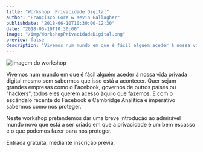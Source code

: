 ```yaml
---
title: "Workshop: Privacidade Digital"
author: "Francisco Core & Kevin Gallagher"
publishdate: "2018-06-10T10:30:00-12:30"
date: "2018-06-10T10:30:00"
image: "/img/WorkshopPrivacidadeDigital.png"
preview: false
description: 'Vivemos num mundo em que é fácil alguém aceder à nossa vida privada digital mesmo sem sabermos que isso está a acontecer. Quer sejam grandes empresas como o Facebook, governos de outros países ou "hackers", todos eles querem acesso àquilo que fazemos. E com o escândalo recente do Facebook e Cambridge Analítica é imperativo sabermos como nos proteger.'
---
```


![imagem do workshop](/img/WorkshopPrivacidadeDigital.png)

Vivemos num mundo em que é fácil alguém aceder à nossa vida privada digital mesmo sem sabermos que isso está a acontecer. Quer sejam grandes empresas como o Facebook, governos de outros países ou "hackers", todos eles querem acesso àquilo que fazemos. E com o escândalo recente do Facebook e Cambridge Analítica é imperativo sabermos como nos proteger.

Neste workshop pretendemos dar uma breve introdução ao admirável mundo novo que está a ser criado em que a privacidade é um bem escasso e o que podemos fazer para nos proteger.

Entrada gratuita, mediante inscrição prévia.
